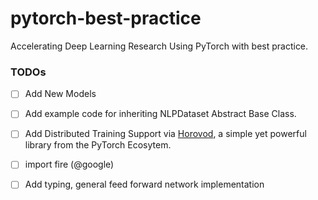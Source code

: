 # pytorch-best-practice
Accelerating Deep Learning Research Using PyTorch with best practice.

### TODOs
- [ ] Add New Models
- [ ] Add example code for inheriting NLPDataset Abstract Base Class.
- [ ] Add Distributed Training Support via [Horovod](https://github.com/uber/horovod/), a simple yet powerful library from the PyTorch Ecosytem.
- [ ] import fire (@google)
- [ ] Add typing, general feed forward network implementation


